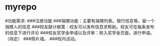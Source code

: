 # myrepo
#功能需求:
###注册功能
###捐赠功能：主要有捐赠列表。银行信息等。留一个捐赠人的信息
###校友献计献策：校友可以发布信息求帮助。校友可在每条发布的信息下进行评论
###校友奖学金申请以及评审：转入奖学金页面，进行申请。（待定）
###照片墙。
###校内活动。
  
